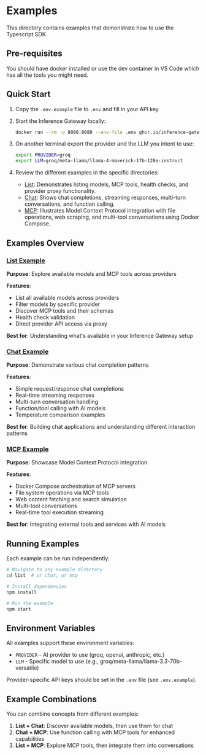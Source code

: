 # Examples

This directory contains examples that demonstrate how to use the Typescript SDK.

## Pre-requisites

You should have docker installed or use the dev container in VS Code which has all the tools you might need.

## Quick Start

1. Copy the `.env.example` file to `.env` and fill in your API key.

2. Start the Inference Gateway locally:

   ```bash
   docker run --rm -p 8080:8080 --env-file .env ghcr.io/inference-gateway/inference-gateway:latest
   ```

3. On another terminal export the provider and the LLM you intent to use:

   ```bash
   export PROVIDER=groq
   export LLM=groq/meta-llama/llama-4-maverick-17b-128e-instruct
   ```

4. Review the different examples in the specific directories:

   - [List](./list): Demonstrates listing models, MCP tools, health checks, and provider proxy functionality.
   - [Chat](./chat): Shows chat completions, streaming responses, multi-turn conversations, and function calling.
   - [MCP](./mcp): Illustrates Model Context Protocol integration with file operations, web scraping, and multi-tool conversations using Docker Compose.

## Examples Overview

### [List Example](./list)

**Purpose**: Explore available models and MCP tools across providers

**Features**:

- List all available models across providers
- Filter models by specific provider
- Discover MCP tools and their schemas
- Health check validation
- Direct provider API access via proxy

**Best for**: Understanding what's available in your Inference Gateway setup

### [Chat Example](./chat)

**Purpose**: Demonstrate various chat completion patterns

**Features**:

- Simple request/response chat completions
- Real-time streaming responses
- Multi-turn conversation handling
- Function/tool calling with AI models
- Temperature comparison examples

**Best for**: Building chat applications and understanding different interaction patterns

### [MCP Example](./mcp)

**Purpose**: Showcase Model Context Protocol integration

**Features**:

- Docker Compose orchestration of MCP servers
- File system operations via MCP tools
- Web content fetching and search simulation
- Multi-tool conversations
- Real-time tool execution streaming

**Best for**: Integrating external tools and services with AI models

## Running Examples

Each example can be run independently:

```bash
# Navigate to any example directory
cd list  # or chat, or mcp

# Install dependencies
npm install

# Run the example
npm start
```

## Environment Variables

All examples support these environment variables:

- `PROVIDER` - AI provider to use (groq, openai, anthropic, etc.)
- `LLM` - Specific model to use (e.g., groq/meta-llama/llama-3.3-70b-versatile)

Provider-specific API keys should be set in the `.env` file (see `.env.example`).

## Example Combinations

You can combine concepts from different examples:

1. **List + Chat**: Discover available models, then use them for chat
2. **Chat + MCP**: Use function calling with MCP tools for enhanced capabilities
3. **List + MCP**: Explore MCP tools, then integrate them into conversations
